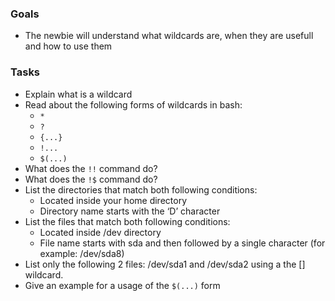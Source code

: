 ### Goals
- The newbie will understand what wildcards are, when they are usefull and how to use them

### Tasks
- Explain what is a wildcard
- Read about the following forms of wildcards in bash:
  - `*`
  - `?`
  - `{...}`
  - `!...`
  - `$(...)`
- What does the `!!` command do?
- What does the `!$` command do?
- List the directories that match both following conditions:
  - Located inside your home directory
  - Directory name starts with the ‘D’ character
- List the files that match both following conditions:
  - Located inside /dev directory
  - File name starts with sda and then followed by a single character (for example: /dev/sda8)
- List only the following 2 files: /dev/sda1 and /dev/sda2 using a the [] wildcard.
- Give an example for a usage of the `$(...)` form
